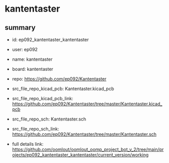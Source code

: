 # kantentaster
 
## summary 
* id: ep092_kantentaster_kantentaster
* user: ep092
* name: kantentaster
* board: kantentaster
* repo: https://github.com/ep092/Kantentaster
* src_file_repo_kicad_pcb: Kantentaster.kicad_pcb
* src_file_repo_kicad_pcb_link: https://github.com/ep092/Kantentaster/tree/master/Kantentaster.kicad_pcb


* src_file_repo_sch: Kantentaster.sch
* src_file_repo_sch_link: https://github.com/ep092/Kantentaster/tree/master/Kantentaster.sch
* full details link: https://github.com/oomlout/oomlout_oomp_project_bot_v_2/tree/main/projects/ep092_kantentaster_kantentaster/current_version/working  







